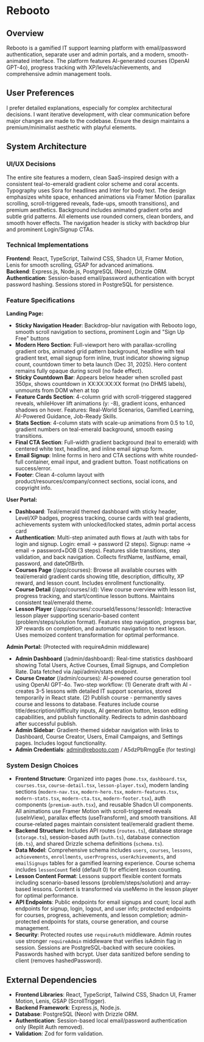 # Rebooto

## Overview  
Rebooto is a gamified IT support learning platform with email/password authentication, separate user and admin portals, and a modern, smooth-animated interface. The platform features AI-generated courses (OpenAI GPT-4o), progress tracking with XP/levels/achievements, and comprehensive admin management tools.

## User Preferences
I prefer detailed explanations, especially for complex architectural decisions. I want iterative development, with clear communication before major changes are made to the codebase. Ensure the design maintains a premium/minimalist aesthetic with playful elements.

## System Architecture

### UI/UX Decisions
The entire site features a modern, clean SaaS-inspired design with a consistent teal-to-emerald gradient color scheme and coral accents. Typography uses Sora for headlines and Inter for body text. The design emphasizes white space, enhanced animations via Framer Motion (parallax scrolling, scroll-triggered reveals, fade-ups, smooth transitions), and premium aesthetics. Background includes animated gradient orbs and subtle grid patterns. All elements use rounded corners, clean borders, and smooth hover effects. The navigation header is sticky with backdrop blur and prominent Login/Signup CTAs.

### Technical Implementations
**Frontend**: React, TypeScript, Tailwind CSS, Shadcn UI, Framer Motion, Lenis for smooth scrolling, GSAP for advanced animations.  
**Backend**: Express.js, Node.js, PostgreSQL (Neon), Drizzle ORM.  
**Authentication**: Session-based email/password authentication with bcrypt password hashing. Sessions stored in PostgreSQL for persistence.

### Feature Specifications

**Landing Page:**
- **Sticky Navigation Header**: Backdrop-blur navigation with Rebooto logo, smooth scroll navigation to sections, prominent Login and "Sign Up Free" buttons
- **Modern Hero Section**: Full-viewport hero with parallax-scrolling gradient orbs, animated grid pattern background, headline with teal gradient text, email signup form inline, trust indicator showing signup count, countdown timer to beta launch (Dec 31, 2025). Hero content remains fully opaque during scroll (no fade effect).
- **Sticky Countdown Bar**: Appears below header when scrolled past 350px, shows countdown in XX:XX:XX:XX format (no DHMS labels), unmounts from DOM when at top
- **Feature Cards Section**: 4-column grid with scroll-triggered staggered reveals, whileHover lift animations (y: -8), gradient icons, enhanced shadows on hover. Features: Real-World Scenarios, Gamified Learning, AI-Powered Guidance, Job-Ready Skills.
- **Stats Section**: 4-column stats with scale-up animations from 0.5 to 1.0, gradient numbers on teal-emerald background, smooth easing transitions.
- **Final CTA Section**: Full-width gradient background (teal to emerald) with centered white text, headline, and inline email signup form.
- **Email Signup**: Inline forms in hero and CTA sections with white rounded-full container, email input, and gradient button. Toast notifications on success/error.
- **Footer**: Clean 4-column layout with product/resources/company/connect sections, social icons, and copyright info.

**User Portal:**
- **Dashboard**: Teal/emerald themed dashboard with sticky header, Level/XP badges, progress tracking, course cards with teal gradients, achievements system with unlocked/locked states, admin portal access card
- **Authentication**: Multi-step animated auth flows at /auth with tabs for login and signup. Login: email → password (2 steps). Signup: name → email → password+DOB (3 steps). Features slide transitions, step validation, and back navigation. Collects firstName, lastName, email, password, and dateOfBirth.
- **Courses Page** (/app/courses): Browse all available courses with teal/emerald gradient cards showing title, description, difficulty, XP reward, and lesson count. Includes enrollment functionality.
- **Course Detail** (/app/courses/:id): View course overview with lesson list, progress tracking, and start/continue lesson buttons. Maintains consistent teal/emerald theme.
- **Lesson Player** (/app/courses/:courseId/lessons/:lessonId): Interactive lesson player supporting scenario-based content (problem/steps/solution format). Features step navigation, progress bar, XP rewards on completion, and automatic navigation to next lesson. Uses memoized content transformation for optimal performance.

**Admin Portal:** (Protected with requireAdmin middleware)
- **Admin Dashboard** (/admin/dashboard): Real-time statistics dashboard showing Total Users, Active Courses, Email Signups, and Completion Rate. Data fetched via /api/admin/stats endpoint.
- **Course Creator** (/admin/courses): AI-powered course generation tool using OpenAI GPT-4o. Two-step workflow: (1) Generate draft with AI - creates 3-5 lessons with detailed IT support scenarios, stored temporarily in React state. (2) Publish course - permanently saves course and lessons to database. Features include course title/description/difficulty inputs, AI generation button, lesson editing capabilities, and publish functionality. Redirects to admin dashboard after successful publish.
- **Admin Sidebar**: Gradient-themed sidebar navigation with links to Dashboard, Course Creator, Users, Email Campaigns, and Settings pages. Includes logout functionality.
- **Admin Credentials**: admin@rebooto.com / A5dzPbRmggEe (for testing)

### System Design Choices
- **Frontend Structure**: Organized into pages (`home.tsx`, `dashboard.tsx`, `courses.tsx`, `course-detail.tsx`, `lesson-player.tsx`), modern landing sections (`modern-nav.tsx`, `modern-hero.tsx`, `modern-features.tsx`, `modern-stats.tsx`, `modern-cta.tsx`, `modern-footer.tsx`), auth components (`premium-auth.tsx`), and reusable Shadcn UI components. All animations use Framer Motion with scroll-triggered reveals (useInView), parallax effects (useTransform), and smooth transitions. All course-related pages maintain consistent teal/emerald gradient theme.
- **Backend Structure**: Includes API routes (`routes.ts`), database storage (`storage.ts`), session-based auth (`auth.ts`), database connection (`db.ts`), and shared Drizzle schema definitions (`schema.ts`).
- **Data Model**: Comprehensive schema includes `users`, `courses`, `lessons`, `achievements`, `enrollments`, `userProgress`, `userAchievements`, and `emailSignups` tables for a gamified learning experience. Course schema includes `lessonCount` field (default 0) for efficient lesson counting.
- **Lesson Content Format**: Lessons support flexible content formats including scenario-based lessons (problem/steps/solution) and array-based lessons. Content is transformed via useMemo in the lesson player for optimal performance.
- **API Endpoints**: Public endpoints for email signups and count; local auth endpoints for signup, login, logout, and user info; protected endpoints for courses, progress, achievements, and lesson completion; admin-protected endpoints for stats, course generation, and course management.
- **Security**: Protected routes use `requireAuth` middleware. Admin routes use stronger `requireAdmin` middleware that verifies isAdmin flag in session. Sessions are PostgreSQL-backed with secure cookies. Passwords hashed with bcrypt. User data sanitized before sending to client (removes hashedPassword).

## External Dependencies
- **Frontend Libraries**: React, TypeScript, Tailwind CSS, Shadcn UI, Framer Motion, Lenis, GSAP (ScrollTrigger).
- **Backend Framework**: Express.js, Node.js.
- **Database**: PostgreSQL (Neon) with Drizzle ORM.
- **Authentication**: Session-based local email/password authentication only (Replit Auth removed).
- **Validation**: Zod for form validation.